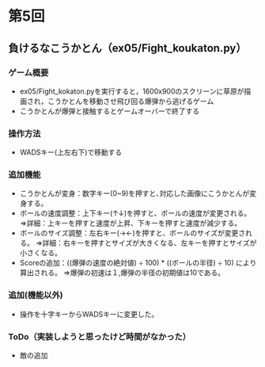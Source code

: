 # 第5回
## 負けるなこうかとん（ex05/Fight_koukaton.py）
### ゲーム概要
- ex05/Fight_kokaton.pyを実行すると，1600x900のスクリーンに草原が描画され，こうかとんを移動させ飛び回る爆弾から逃げるゲーム
- こうかとんが爆弾と接触するとゲームオーバーで終了する

### 操作方法
- WADSキー(上左右下)で移動する

### 追加機能
- こうかとんが変身：数字キー(0~9)を押すと､対応した画像にこうかとんが変身する。
- ボールの速度調整：上下キー(↑↓)を押すと、ボールの速度が変更される。
⇒詳細：上キーを押すと速度が上昇、下キーを押すと速度が減少する。
- ボールのサイズ調整：左右キー(→←)を押すと、ボールのサイズが変更される。
⇒詳細：右キーを押すとサイズが大きくなる、左キーを押すとサイズが小さくなる。
- Scoreの追加：((爆弾の速度の絶対値) ÷ 100) * ((ボールの半径) ÷ 10) により算出される。
⇒爆弾の初速は１,爆弾の半径の初期値は10である。

### 追加(機能以外)
- 操作を十字キーからWADSキーに変更した。

### ToDo（実装しようと思ったけど時間がなかった）
- 敵の追加
